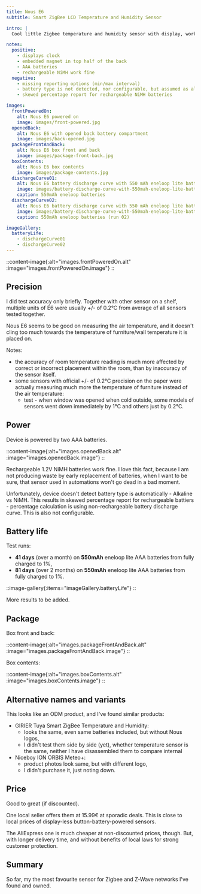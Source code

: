 ```yaml
---
title: Nous E6
subtitle: Smart ZigBee LCD Temperature and Humidity Sensor

intro: |
  Cool little Zigbee temperature and humidity sensor with display, working on rechargeable 2xAAA batteries.

notes:
  positive:
    - displays clock
    - embedded magnet in top half of the back
    - AAA batteries
    - rechargeable NiMH work fine
  negative:
    - missing reporting options (min/max interval)
    - battery type is not detected, nor configurable, but assumed as alkaline
    - skewed percentage report for rechargeable NiMH batteries

images:
  frontPoweredOn:
    alt: Nous E6 powered on
    image: images/front-powered.jpg
  openedBack:
    alt: Nous E6 with opened back battery compartment
    image: images/back-opened.jpg
  packageFrontAndBack:
    alt: Nous E6 box front and back
    image: images/package-front-back.jpg
  boxContents:
    alt: Nous E6 box contents
    image: images/package-contents.jpg
  dischargeCurve01:
    alt: Nous E6 battery discharge curve with 550 mAh eneloop lite batteries
    image: images/battery-discharge-curve-with-550mah-eneloop-lite-batteries.jpg
    caption: 550mAh eneloop batteries
  dischargeCurve02:
    alt: Nous E6 battery discharge curve with 550 mAh eneloop lite batteries (run 02)
    image: images/battery-discharge-curve-with-550mah-eneloop-lite-batteries-run-02.jpg
    caption: 550mAh eneloop batteries (run 02)

imageGallery:
  batteryLife:
    - dischargeCurve01
    - dischargeCurve02
---
```


::content-image{:alt="images.frontPoweredOn.alt" :image="images.frontPoweredOn.image"}
::

## Precision

I did test accuracy only briefly. Together with other sensor on a shelf, multiple units of E6 were usually +/- of 0.2°C from average of all sensors tested together.

Nous E6 seems to be good on measuring the air temperature, and it doesn't cling too much towards the temperature of furniture/wall temperature it is placed on.

Notes:

- the accuracy of room temperature reading is much more affected by correct or incorrect placement within the room, than by inaccuracy of the sensor itself.
- some sensors with official +/- of 0.2°C precision on the paper were actually measuring much more the temperature of furniture instead of the air temperature:
  - test - when window was opened when cold outside, some models of sensors went down immediately by 1°C and others just by 0.2°C.


## Power

Device is powered by two AAA batteries.

::content-image{:alt="images.openedBack.alt" :image="images.openedBack.image"}
::

Rechargeable 1.2V NiMH batteries work fine. I love this fact, because I am not producing waste by early replacement of batteries, when I want to be sure, that sensor used in automations won't go dead in a bad moment.

Unfortunately, device doesn't detect battery type is automatically - Alkaline vs NiMH. This results in skewed percentage report for rechargeable battiers - percentage calculation is using non-rechargeable battery discharge curve. This is also not configurable.

## Battery life

Test runs:

- **41 days** (over a month) on **550mAh** eneloop lite AAA batteries from fully charged to 1%,
- **81 days** (over 2 months) on **550mAh** eneloop lite AAA batteries from fully charged to 1%.

::image-gallery{:items="imageGallery.batteryLife"}
::

More results to be added.

## Package

Box front and back:

::content-image{:alt="images.packageFrontAndBack.alt" :image="images.packageFrontAndBack.image"}
::

Box contents:

::content-image{:alt="images.boxContents.alt" :image="images.boxContents.image"}
::

## Alternative names and variants

This looks like an ODM product, and I've found similar products:

- GIRIER Tuya Smart ZigBee Temperature and Humidity:
    - looks the same, even same batteries included, but without Nous logos,
    - I didn't test them side by side (yet), whether temperature sensor is the same, neither I have disassembled them to compare internal
- Niceboy ION ORBIS Meteo+:
    - product photos look same, but with different logo,
    - I didn't purchase it, just noting down.


## Price

Good to great (if discounted).

One local seller offers them at 15.99€ at sporadic deals. This is close to local prices of display-less button-battery-powered sensors.

The AliExpress one is much cheaper at non-discounted prices, though. But, with longer delivery time, and without benefits of local laws for strong customer protection.

## Summary

So far, my the most favourite sensor for Zigbee and Z-Wave networks I've found and owned. 
